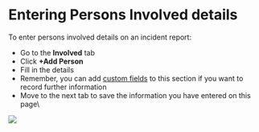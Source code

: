 # Entering Persons Involved details

To enter persons involved details on an incident report:

* Go to the **Involved** tab
* Click **+Add Person**
* Fill in the details
* Remember, you can add [custom fields](../../shared-services/custom-fields/) to this section if you want to record further information
* Move to the next tab to save the information you have entered on this page\


![](<../../.gitbook/assets/entering persons involved.gif>)
